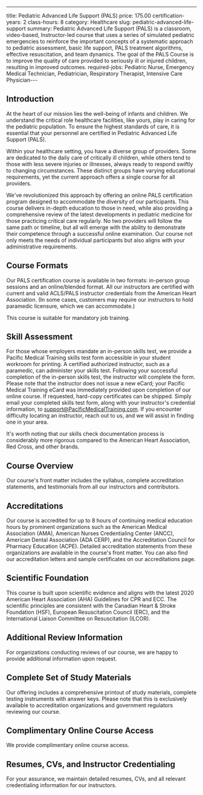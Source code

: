 ---
title: Pediatric Advanced Life Support (PALS)
price: 175.00
certification-years: 2
class-hours: 8
category: Healthcare
slug: pediatric-advanced-life-support
summary: Pediatric Advanced Life Support (PALS) is a classroom, video-based, Instructor-led course that uses a series of simulated pediatric emergencies to reinforce the important concepts of a systematic approach to pediatric assessment, basic life support, PALS treatment algorithms, effective resuscitation, and team dynamics. The goal of the PALS Course is to improve the quality of care provided to seriously ill or injured children, resulting in improved outcomes.
required-jobs: Pediatric Nurse, Emergency Medical Technician, Pediatrician, Respiratory Therapist, Intensive Care Physician---

## Introduction

At the heart of our mission lies the well-being of infants and children. We understand the critical role healthcare facilities, like yours, play in caring for the pediatric population. To ensure the highest standards of care, it is essential that your personnel are certified in Pediatric Advanced Life Support (PALS).

Within your healthcare setting, you have a diverse group of providers. Some are dedicated to the daily care of critically ill children, while others tend to those with less severe injuries or illnesses, always ready to respond swiftly to changing circumstances. These distinct groups have varying educational requirements, yet the current approach offers a single course for all providers.

We've revolutionized this approach by offering an online PALS certification program designed to accommodate the diversity of our participants. This course delivers in-depth education to those in need, while also providing a comprehensive review of the latest developments in pediatric medicine for those practicing critical care regularly. No two providers will follow the same path or timeline, but all will emerge with the ability to demonstrate their competence through a successful online examination. Our course not only meets the needs of individual participants but also aligns with your administrative requirements.

## Course Formats

Our PALS certification course is available in two formats: in-person group sessions and an online/blended format. All our instructors are certified with current and valid ACLS/PALS instructor credentials from the American Heart Association. (In some cases, customers may require our instructors to hold paramedic licensure, which we can accommodate.)

This course is suitable for mandatory job training.

## Skill Assessment

For those whose employers mandate an in-person skills test, we provide a Pacific Medical Training skills test form accessible in your student workroom for printing. A certified authorized instructor, such as a paramedic, can administer your skills test. Following your successful completion of the in-person skills test, the instructor will complete the form. Please note that the instructor does not issue a new eCard; your Pacific Medical Training eCard was immediately provided upon completion of our online course. If requested, hard-copy certificates can be shipped. Simply email your completed skills test form, along with your instructor's credential information, to [support@PacificMedicalTraining.com](mailto:support@PacificMedicalTraining.com). If you encounter difficulty locating an instructor, reach out to us, and we will assist in finding one in your area.

It's worth noting that our skills check documentation process is considerably more rigorous compared to the American Heart Association, Red Cross, and other brands.

## Course Overview

Our course's front matter includes the syllabus, complete accreditation statements, and testimonials from all our instructors and contributors.

## Accreditations

Our course is accredited for up to 8 hours of continuing medical education hours by prominent organizations such as the American Medical Association (AMA), American Nurses Credentialing Center (ANCC), American Dental Association (ADA CERP), and the Accreditation Council for Pharmacy Education (ACPE). Detailed accreditation statements from these organizations are available in the course's front matter. You can also find our accreditation letters and sample certificates on our accreditations page.

## Scientific Foundation

This course is built upon scientific evidence and aligns with the latest 2020 American Heart Association (AHA) Guidelines for CPR and ECC. The scientific principles are consistent with the Canadian Heart & Stroke Foundation (HSF), European Resuscitation Council (ERC), and the International Liaison Committee on Resuscitation (ILCOR).

## Additional Review Information

For organizations conducting reviews of our course, we are happy to provide additional information upon request.

## Complete Set of Study Materials

Our offering includes a comprehensive printout of study materials, complete testing instruments with answer keys. Please note that this is exclusively available to accreditation organizations and government regulators reviewing our course.

## Complimentary Online Course Access

We provide complimentary online course access.

## Resumes, CVs, and Instructor Credentialing

For your assurance, we maintain detailed resumes, CVs, and all relevant credentialing information for our instructors.